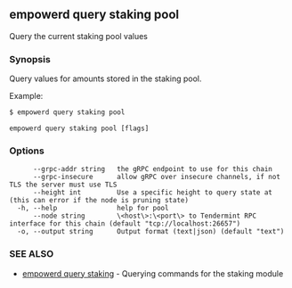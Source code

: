 ## empowerd query staking pool

Query the current staking pool values

### Synopsis

Query values for amounts stored in the staking pool.

Example:
```bash
$ empowerd query staking pool
```

```
empowerd query staking pool [flags]
```

### Options

```
      --grpc-addr string   the gRPC endpoint to use for this chain
      --grpc-insecure      allow gRPC over insecure channels, if not TLS the server must use TLS
      --height int         Use a specific height to query state at (this can error if the node is pruning state)
  -h, --help               help for pool
      --node string        \<host\>:\<port\> to Tendermint RPC interface for this chain (default "tcp://localhost:26657")
  -o, --output string      Output format (text|json) (default "text")
```

### SEE ALSO

* [empowerd query staking](empowerd_query_staking.md)	 - Querying commands for the staking module

